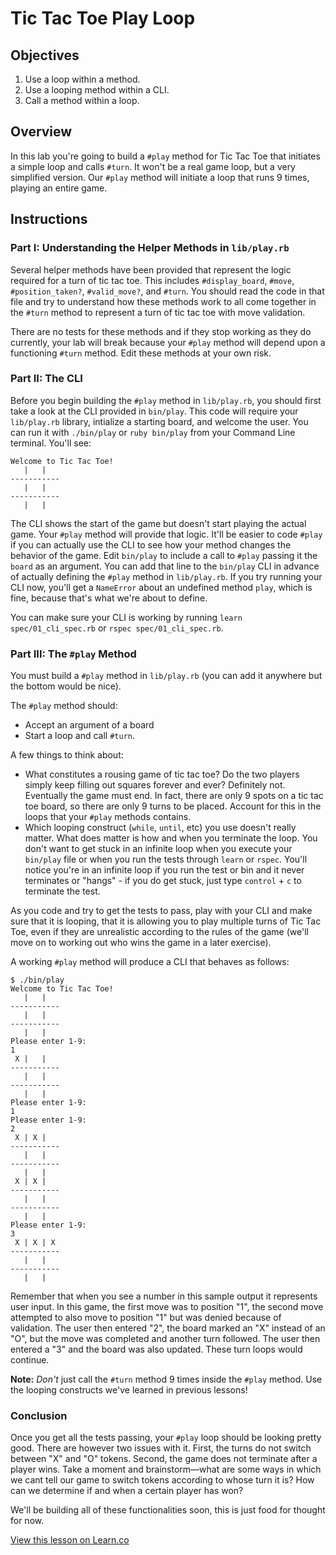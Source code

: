 # Tic Tac Toe Play Loop

## Objectives

1. Use a loop within a method.
2. Use a looping method within a CLI.
3. Call a method within a loop.

## Overview

In this lab you're going to build a `#play` method for Tic Tac Toe that initiates a simple loop and calls `#turn`. It won't be a real game loop, but a very simplified version. Our `#play` method will initiate a loop that runs 9 times, playing an entire game.

## Instructions

### Part I: Understanding the Helper Methods in `lib/play.rb`

Several helper methods have been provided that represent the logic required for a turn of tic tac toe. This includes `#display_board`, `#move`, `#position_taken?`, `#valid_move?`, and `#turn`. You should read the code in that file and try to understand how these methods work to all come together in the `#turn` method to represent a turn of tic tac toe with move validation.

There are no tests for these methods and if they stop working as they do currently, your lab will break because your `#play` method will depend upon a functioning `#turn` method. Edit these methods at your own risk.

### Part II: The CLI

Before you begin building the `#play` method in `lib/play.rb`, you should first take a look at the CLI provided in `bin/play`. This code will require your `lib/play.rb` library, intialize a starting board, and welcome the user. You can run it with `./bin/play` or `ruby bin/play` from your Command Line terminal. You'll see:

```
Welcome to Tic Tac Toe!
   |   |
-----------
   |   |   
-----------
   |   |   
```

The CLI shows the start of the game but doesn't start playing the actual game. Your `#play` method will provide that logic. It'll be easier to code `#play` if you can actually use the CLI to see how your method changes the behavior of the game. Edit `bin/play` to include a call to `#play` passing it the `board` as an argument. You can add that line to the `bin/play` CLI in advance of actually defining the `#play` method in `lib/play.rb`. If you try running your CLI now, you'll get a `NameError` about an undefined method `play`, which is fine, because that's what we're about to define.

You can make sure your CLI is working by running `learn spec/01_cli_spec.rb` or `rspec spec/01_cli_spec.rb`.

### Part III: The `#play` Method

You must build a `#play` method in `lib/play.rb` (you can add it anywhere but the bottom would be nice).

The `#play` method should:

* Accept an argument of a board
* Start a loop and call `#turn`.

A few things to think about:

* What constitutes a rousing game of tic tac toe? Do the two players simply keep filling out squares forever and ever? Definitely not. Eventually the game must end. In fact, there are only 9 spots on a tic tac toe board, so there are only 9 turns to be placed. Account for this in the loops that your `#play` methods contains. 
* Which looping construct (`while`, `until`, etc) you use doesn't really matter. What does matter is how and when you terminate the loop. You don't want to get stuck in an infinite loop when you execute your `bin/play` file or when you run the tests through `learn` or `rspec`. You'll notice you're in an infinite loop if you run the test or bin and it never terminates or "hangs" - if you do get stuck, just type `control` + `c` to terminate the test.

As you code and try to get the tests to pass, play with your CLI and make sure that it is looping, that it is allowing you to play multiple turns of Tic Tac Toe, even if they are unrealistic according to the rules of the game (we'll move on to working out who wins the game in a later exercise). 

A working `#play` method will produce a CLI that behaves as follows:

```
$ ./bin/play
Welcome to Tic Tac Toe!
   |   |   
-----------
   |   |   
-----------
   |   |   
Please enter 1-9:
1
 X |   |   
-----------
   |   |   
-----------
   |   |   
Please enter 1-9:
1
Please enter 1-9:
2
 X | X |   
-----------
   |   |   
-----------
   |   |   
 X | X |   
-----------
   |   |   
-----------
   |   |   
Please enter 1-9:
3
 X | X | X
-----------
   |   |   
-----------
   |   |   
```

Remember that when you see a number in this sample output it represents user input. In this game, the first move was to position "1", the second move attempted to also move to position "1" but was denied because of validation. The user then entered "2", the board marked an "X" instead of an "O", but the move was completed and another turn followed. The user then entered a "3" and the board was also updated. These turn loops would continue.

**Note:** *Don't* just call the `#turn` method 9 times inside the `#play` method. Use the looping constructs we've learned in previous lessons!

### Conclusion

Once you get all the tests passing, your `#play` loop should be looking pretty good. There are however two issues with it. First, the turns do not switch between "X" and "O" tokens. Second, the game does not terminate after a player wins. Take a moment and brainstorm––what are some ways in which we cant tell our game to switch tokens according to whose turn it is? How can we determine if and when a certain player has won?

We'll be building all of these functionalities soon, this is just food for thought for now. 

<a href='https://learn.co/lessons/ttt-9-play-loop' data-visibility='hidden'>View this lesson on Learn.co</a>
